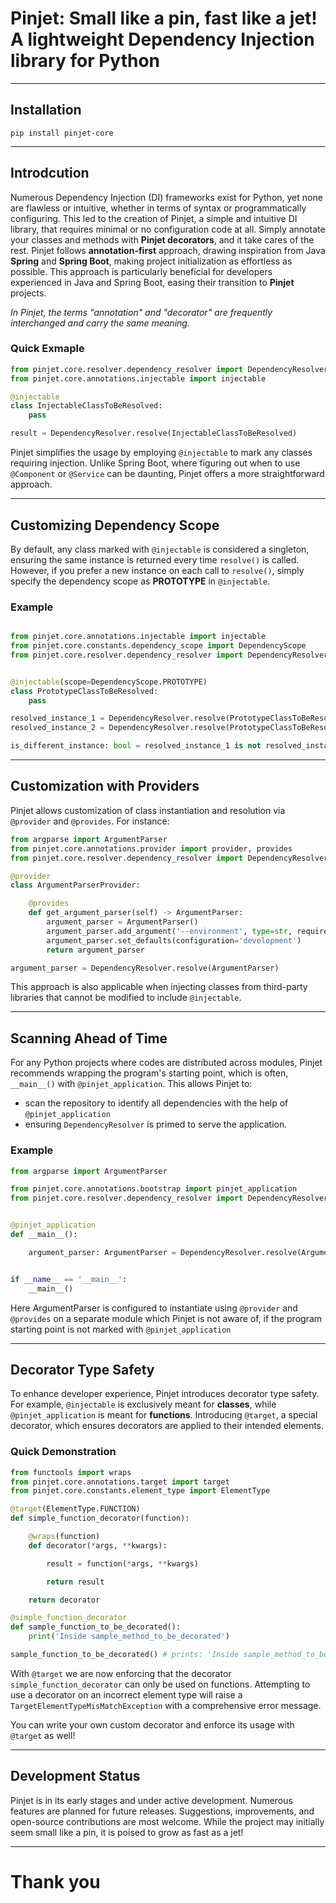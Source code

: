 # Pinjet: Small like a pin, fast like a jet! A lightweight Dependency Injection library for Python

---

## Installation

```shell
pip install pinjet-core
```
---

## Introdcution

Numerous Dependency Injection (DI) frameworks exist for Python, yet none are flawless or intuitive, whether in terms of syntax or programmatically configuring. This led to the creation of Pinjet, a simple and intuitive DI library, that requires minimal or no configuration code at all. Simply annotate your classes and methods with **Pinjet decorators**, and it take cares of the rest. Pinjet follows **annotation-first** approach, drawing inspiration from Java **Spring** and **Spring Boot**, making project initialization as effortless as possible. This approach is particularly beneficial for developers experienced in Java and Spring Boot, easing their transition to **Pinjet** projects.

*In Pinjet, the terms "annotation" and "decorator" are frequently interchanged and carry the same meaning.*

### Quick Exmaple
```python
from pinjet.core.resolver.dependency_resolver import DependencyResolver
from pinjet.core.annotations.injectable import injectable

@injectable
class InjectableClassToBeResolved:
    pass

result = DependencyResolver.resolve(InjectableClassToBeResolved)

```

Pinjet simplifies the usage by employing `@injectable` to mark any classes requiring injection. Unlike Spring Boot, where figuring out when to use `@Component` or `@Service` can be daunting, Pinjet offers a more straightforward approach.

---

## Customizing Dependency Scope

By default, any class marked with `@injectable` is considered a singleton, ensuring the same instance is returned every time `resolve()` is called. However, if you prefer a new instance on each call to `resolve()`, simply specify the dependency scope as **PROTOTYPE** in `@injectable`.

### Example
```python

from pinjet.core.annotations.injectable import injectable
from pinjet.core.constants.dependency_scope import DependencyScope
from pinjet.core.resolver.dependency_resolver import DependencyResolver


@injectable(scope=DependencyScope.PROTOTYPE)
class PrototypeClassToBeResolved:
    pass

resolved_instance_1 = DependencyResolver.resolve(PrototypeClassToBeResolved)
resolved_instance_2 = DependencyResolver.resolve(PrototypeClassToBeResolved)

is_different_instance: bool = resolved_instance_1 is not resolved_instance_2 # True
```

---

## Customization with Providers

Pinjet allows customization of class instantiation and resolution via `@provider` and `@provides`. For instance:

```python
from argparse import ArgumentParser
from pinjet.core.annotations.provider import provider, provides
from pinjet.core.resolver.dependency_resolver import DependencyResolver

@provider
class ArgumentParserProvider:

    @provides
    def get_argument_parser(self) -> ArgumentParser:
        argument_parser = ArgumentParser()
        argument_parser.add_argument('--environment', type=str, required=False)
        argument_parser.set_defaults(configuration='development')
        return argument_parser

argument_parser = DependencyResolver.resolve(ArgumentParser)
```

This approach is also applicable when injecting classes from third-party libraries that cannot be modified to include `@injectable`.

---

## Scanning Ahead of Time

For any Python projects where codes are distributed across modules, Pinjet recommends wrapping the program's starting point, which is often, `__main__()` with `@pinjet_application`. This allows Pinjet to:

- scan the repository to identify all dependencies with the help of `@pinjet_application`
- ensuring `DependencyResolver` is primed to serve the application.

### Example

```python
from argparse import ArgumentParser

from pinjet.core.annotations.bootstrap import pinjet_application
from pinjet.core.resolver.dependency_resolver import DependencyResolver


@pinjet_application
def __main__():

    argument_parser: ArgumentParser = DependencyResolver.resolve(ArgumentParser)


if __name__ == '__main__':
    __main__()
```
Here ArgumentParser is configured to instantiate using `@provider` and `@provides` on a separate module which Pinjet is not aware of, if the program starting point is not marked with `@pinjet_application`

---

## Decorator Type Safety

To enhance developer experience, Pinjet introduces decorator type safety. For example, `@injectable` is exclusively meant for **classes**, while `@pinjet_application` is meant for **functions**. Introducing `@target`, a special decorator, which ensures decorators are applied to their intended elements.

### Quick Demonstration

```python
from functools import wraps
from pinjet.core.annotations.target import target
from pinjet.core.constants.element_type import ElementType

@target(ElementType.FUNCTION)
def simple_function_decorator(function):

    @wraps(function)
    def decorator(*args, **kwargs):

        result = function(*args, **kwargs)

        return result

    return decorator

@simple_function_decorator
def sample_function_to_be_decorated():
    print('Inside sample_method_to_be_decorated')

sample_function_to_be_decorated() # prints: 'Inside sample_method_to_be_decorated'

```

With `@target` we are now enforcing that the decorator `simple_function_decorator` can only be used on functions. Attempting to use a decorator on an incorrect element type will raise a `TargetElementTypeMisMatchException` with a comprehensive error message.

You can write your own custom decorator and enforce its usage with `@target` as well!

---

## Development Status

Pinjet is in its early stages and under active development. Numerous features are planned for future releases. Suggestions, improvements, and open-source contributions are most welcome. While the project may initially seem small like a pin, it is poised to grow as fast as a jet!

---

# Thank you